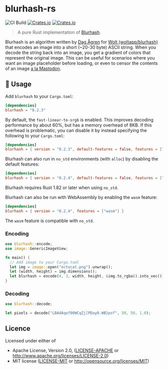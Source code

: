 # blurhash-rs

![CI Build](https://github.com/whisperfish/blurhash-rs/workflows/Build/badge.svg)
[![Crates.io](https://img.shields.io/crates/v/blurhash.svg)](https://crates.io/crates/blurhash)
[![Crates.io](https://img.shields.io/crates/l/blurhash.svg)](https://crates.io/crates/blurhash)

> A pure Rust implementation of [Blurhash](https://github.com/woltapp/blurhash).

Blurhash is an algorithm written by [Dag Ågren](https://github.com/DagAgren) for [Wolt (woltapp/blurhash)](https://github.com/woltapp/blurhash) that encodes an image into a short (~20-30 byte) ASCII string. When you decode the string back into an image, you get a gradient of colors that represent the original image. This can be useful for scenarios where you want an image placeholder before loading, or even to censor the contents of an image [a la Mastodon](https://blog.joinmastodon.org/2019/05/improving-support-for-adult-content-on-mastodon/).

## 🚴 Usage

Add `blurhash` to your `Cargo.toml`:

```toml
[dependencies]
blurhash = "0.2.3"
```

By default, the `fast-linear-to-srgb` is enabled.
This improves decoding performance by about 60%, but has a memory overhead of 8KB.
If this overhead is problematic, you can disable it by instead specifying the following to your `Cargo.toml`:

```toml
[dependencies]
blurhash = { version = "0.2.3", default-features = false, features = ["std"] }
```

Blurhash can also run in `no_std` environments (with `alloc`) by disabling the default features:

```toml
[dependencies]
blurhash = { version = "0.2.4", default-features = false, features = ["fast-linear-to-srgb"] }
```

Blurhash requires Rust 1.82 or later when using `no_std`.

Blurhash can also be run with WebAssembly by enabling the `wasm` feature:

```toml
[dependencies]
blurhash = { version = "0.2.4", features = ["wasm"] }
```

The `wasm` feature is compatible with `no_std`.

### Encoding
```rust
use blurhash::encode;
use image::GenericImageView;

fn main() {
  // Add image to your Cargo.toml
  let img = image::open("octocat.png").unwrap();
  let (width, height) = img.dimensions();
  let blurhash = encode(4, 3, width, height, &img.to_rgba().into_vec());
}
```

### Decoding
```rust
use blurhash::decode;

let pixels = decode("LBAdAqof00WCqZj[PDay0.WB}pof", 50, 50, 1.0);
```

## Licence

Licensed under either of

* Apache License, Version 2.0, ([LICENSE-APACHE](LICENSE-APACHE) or http://www.apache.org/licenses/LICENSE-2.0)
* MIT license ([LICENSE-MIT](LICENSE-MIT) or http://opensource.org/licenses/MIT)
